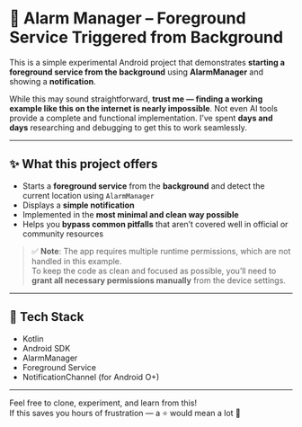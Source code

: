 # 🚨 Alarm Manager – Foreground Service Triggered from Background

This is a simple experimental Android project that demonstrates **starting a foreground service from the background** using **AlarmManager** and showing a **notification**.

While this may sound straightforward, **trust me — finding a working example like this on the internet is nearly impossible**. Not even AI tools provide a complete and functional implementation. I’ve spent **days and days** researching and debugging to get this to work seamlessly.

---

## ✨ What this project offers

- Starts a **foreground service** from the **background** and detect the current location using `AlarmManager`
- Displays a **simple notification**
- Implemented in the **most minimal and clean way possible**
- Helps you **bypass common pitfalls** that aren’t covered well in official or community resources

> ✅ **Note**: The app requires multiple runtime permissions, which are not handled in this example.  
> To keep the code as clean and focused as possible, you’ll need to **grant all necessary permissions manually** from the device settings.

---

## 🔧 Tech Stack

- Kotlin
- Android SDK
- AlarmManager
- Foreground Service
- NotificationChannel (for Android O+)

---

Feel free to clone, experiment, and learn from this!  
If this saves you hours of frustration — a ⭐️ would mean a lot 🙂
